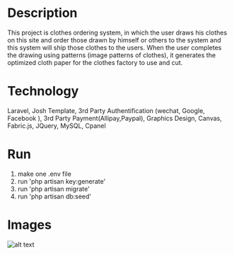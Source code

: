 # Description
This project is clothes ordering system, in which the user draws his clothes on this site and order those drawn by himself or others to the system and this system will ship those clothes to the users. When the user completes the drawing using patterns (image patterns of clothes), it generates the optimized cloth paper for the clothes factory to use and cut.

# Technology
Laravel, Josh Template, 3rd Party Authentification (wechat, Google, Facebook ), 3rd Party Payment(Allipay,Paypal), Graphics Design, Canvas, Fabric.js, JQuery, MySQL, Cpanel

# Run
1. make one .env file
2. run 'php artisan key:generate'
3. run 'php artisan migrate'
4. run 'php artisan db:seed'

# Images
![alt text](https://github.com/bigshoesdev/DesignU/blob/master/Capture10.PNG?raw=true)
